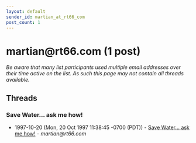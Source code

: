 ```yaml
---
layout: default
sender_id: martian_at_rt66_com
post_count: 1
---
```


# martian<span>@</span>rt66.com (1 post)

_Be aware that many list participants used multiple email addresses over their time active on the list. As such this page may not contain all threads available._

## Threads

### Save Water... ask me how!
+ 1997-10-20 (Mon, 20 Oct 1997 11:38:45 -0700 (PDT)) - [Save Water... ask me how!](/archive/1997/10/c1792ddbc91924545ac9ba57312710d9a66c81008f4598128672e81b19b9e74d) - _martian@rt66.com_

